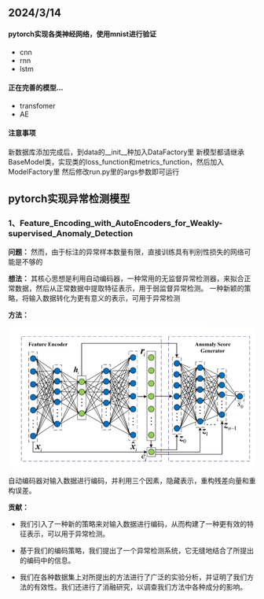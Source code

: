## 2024/3/14 
#### pytorch实现各类神经网络，使用mnist进行验证
- cnn
- rnn
- lstm
#### 正在完善的模型...
- transfomer
- AE

#### 注意事项
新数据库添加完成后，到data的__init__种加入DataFactory里
新模型都请继承BaseModel类，实现类的loss_function和metrics_function，然后加入ModelFactory里
然后修改run.py里的args参数即可运行

## pytorch实现异常检测模型
### 1、Feature_Encoding_with_AutoEncoders_for_Weakly-supervised_Anomaly_Detection
**问题：**
然而，由于标注的异常样本数量有限，直接训练具有判别性损失的网络可能是不够的

**想法：**
其核心思想是利用自动编码器，一种常用的无监督异常检测器，来拟合正常数据，然后从正常数据中提取特征表示，用于弱监督异常检测。
一种新颖的策略，将输入数据转化为更有意义的表示，可用于异常检测

**方法：**

![img.png](img/img.png)

自动编码器对输入数据进行编码，并利用三个因素，隐藏表示，重构残差向量和重构误差。

**贡献：**
- 我们引入了一种新的策略来对输入数据进行编码，从而构建了一种更有效的特征表示，可以用于异常检测。
    
- 基于我们的编码策略，我们提出了一个异常检测系统，它无缝地结合了所提出的编码中的信息。
    
- 我们在各种数据集上对所提出的方法进行了广泛的实验分析，并证明了我们方法的有效性。我们还进行了消融研究，以调查我们方法中各种成分的影响。
